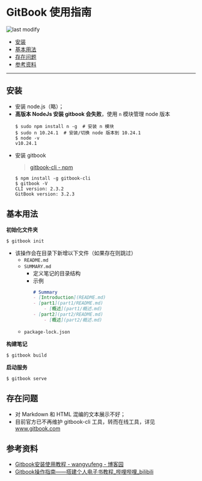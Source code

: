 GitBook 使用指南
===
<!--START_SECTION:badge-->

![last modify](https://img.shields.io/static/v1?label=last%20modify&message=2022-07-27%2014:30:06&color=yellowgreen&style=flat-square)

<!--END_SECTION:badge-->

- [安装](#安装)
- [基本用法](#基本用法)
- [存在问题](#存在问题)
- [参考资料](#参考资料)

---

## 安装

- 安装 node.js（略）；
- **高版本 NodeJs 安装 gitbook 会失败**，使用 `n` 模块管理 node 版本
    ```shell
    $ sudo npm install n -g  # 安装 n 模块
    $ sudo n 10.24.1  # 安装/切换 node 版本到 10.24.1
    $ node -v
    v10.24.1
    ```
- 安装 gitbook
    > [gitbook-cli - npm](https://www.npmjs.com/package/gitbook-cli)
    ```shell
    $ npm install -g gitbook-cli
    $ gitbook -V
    CLI version: 2.3.2
    GitBook version: 3.2.3
    ```

## 基本用法

**初始化文件夹**
```shell
$ gitbook init
```
- 该操作会在目录下新增以下文件（如果存在则跳过）
    - `README.md`
    - `SUMMARY.md`
        - 定义笔记的目录结构
        - 示例
            ```markdown
            # Summary
            - [Introduction](README.md)
            - [part1](part1/README.md)
                - [概述](part1/概述.md)
            - [part2](part2/README.md)
                - [概述](part2/概述.md)
            ```
    - `package-lock.json`

**构建笔记**
```shell
$ gitbook build
```

**启动服务**
```shell
$ gitbook serve
```

## 存在问题
- 对 Markdown 和 HTML 混编的文本展示不好；
- 目前官方已不再维护 gitbook-cli 工具，转而在线工具，详见 www.gitbook.com

## 参考资料
- [Gitbook安装使用教程 - wangyufeng - 博客园](https://www.cnblogs.com/fenggedainifei/p/15500749.html)
- [Gitbook操作指南——搭建个人电子书教程_哔哩哔哩_bilibili](https://www.bilibili.com/video/BV1dv411J7B8)